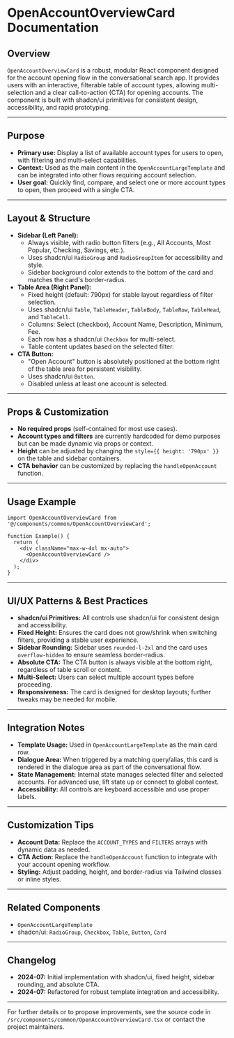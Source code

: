 # OpenAccountOverviewCard Documentation

## Overview

`OpenAccountOverviewCard` is a robust, modular React component designed for the account opening flow in the conversational search app. It provides users with an interactive, filterable table of account types, allowing multi-selection and a clear call-to-action (CTA) for opening accounts. The component is built with shadcn/ui primitives for consistent design, accessibility, and rapid prototyping.

---

## Purpose
- **Primary use:** Display a list of available account types for users to open, with filtering and multi-select capabilities.
- **Context:** Used as the main content in the `OpenAccountLargeTemplate` and can be integrated into other flows requiring account selection.
- **User goal:** Quickly find, compare, and select one or more account types to open, then proceed with a single CTA.

---

## Layout & Structure
- **Sidebar (Left Panel):**
  - Always visible, with radio button filters (e.g., All Accounts, Most Popular, Checking, Savings, etc.).
  - Uses shadcn/ui `RadioGroup` and `RadioGroupItem` for accessibility and style.
  - Sidebar background color extends to the bottom of the card and matches the card's border-radius.
- **Table Area (Right Panel):**
  - Fixed height (default: 790px) for stable layout regardless of filter selection.
  - Uses shadcn/ui `Table`, `TableHeader`, `TableBody`, `TableRow`, `TableHead`, and `TableCell`.
  - Columns: Select (checkbox), Account Name, Description, Minimum, Fee.
  - Each row has a shadcn/ui `Checkbox` for multi-select.
  - Table content updates based on the selected filter.
- **CTA Button:**
  - "Open Account" button is absolutely positioned at the bottom right of the table area for persistent visibility.
  - Uses shadcn/ui `Button`.
  - Disabled unless at least one account is selected.

---

## Props & Customization
- **No required props** (self-contained for most use cases).
- **Account types and filters** are currently hardcoded for demo purposes but can be made dynamic via props or context.
- **Height** can be adjusted by changing the `style={{ height: '790px' }}` on the table and sidebar containers.
- **CTA behavior** can be customized by replacing the `handleOpenAccount` function.

---

## Usage Example
```tsx
import OpenAccountOverviewCard from '@/components/common/OpenAccountOverviewCard';

function Example() {
  return (
    <div className="max-w-4xl mx-auto">
      <OpenAccountOverviewCard />
    </div>
  );
}
```

---

## UI/UX Patterns & Best Practices
- **shadcn/ui Primitives:** All controls use shadcn/ui for consistent design and accessibility.
- **Fixed Height:** Ensures the card does not grow/shrink when switching filters, providing a stable user experience.
- **Sidebar Rounding:** Sidebar uses `rounded-l-2xl` and the card uses `overflow-hidden` to ensure seamless border-radius.
- **Absolute CTA:** The CTA button is always visible at the bottom right, regardless of table scroll or content.
- **Multi-Select:** Users can select multiple account types before proceeding.
- **Responsiveness:** The card is designed for desktop layouts; further tweaks may be needed for mobile.

---

## Integration Notes
- **Template Usage:** Used in `OpenAccountLargeTemplate` as the main card row.
- **Dialogue Area:** When triggered by a matching query/alias, this card is rendered in the dialogue area as part of the conversational flow.
- **State Management:** Internal state manages selected filter and selected accounts. For advanced use, lift state up or connect to global context.
- **Accessibility:** All controls are keyboard accessible and use proper labels.

---

## Customization Tips
- **Account Data:** Replace the `ACCOUNT_TYPES` and `FILTERS` arrays with dynamic data as needed.
- **CTA Action:** Replace the `handleOpenAccount` function to integrate with your account opening workflow.
- **Styling:** Adjust padding, height, and border-radius via Tailwind classes or inline styles.

---

## Related Components
- `OpenAccountLargeTemplate`
- shadcn/ui: `RadioGroup`, `Checkbox`, `Table`, `Button`, `Card`

---

## Changelog
- **2024-07:** Initial implementation with shadcn/ui, fixed height, sidebar rounding, and absolute CTA.
- **2024-07:** Refactored for robust template integration and accessibility.

---

For further details or to propose improvements, see the source code in `/src/components/common/OpenAccountOverviewCard.tsx` or contact the project maintainers. 